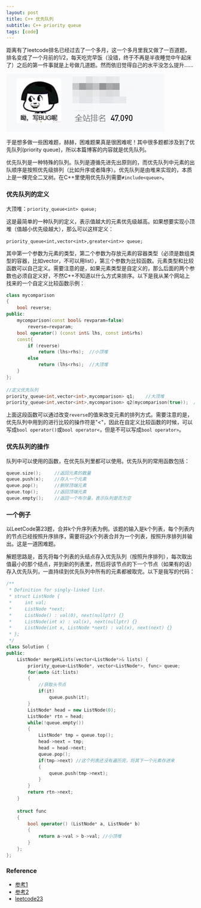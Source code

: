 ```yaml
---
layout: post
title: C++ 优先队列
subtitle: C++ priority queue
tags: [code]
---
```


距离有了leetcode排名已经过去了一个多月，这一个多月里我又做了一百道题，排名变成了一个月前的1/2，每天吃完早饭（没错，终于不再是半夜睡觉中午起床了）之后的第一件事就是上号做几道题。然而依旧觉得自己的水平没怎么提升……

![enter description here](../assets/2021-12-17/img2.png)

于是想多做一些困难题，赫赫，困难题果真是很困难呢！其中很多题都涉及到了优先队列(priority queue)，所以本篇博客的内容就是优先队列。

优先队列是一种特殊的队列。队列是遵循先进先出原则的，而优先队列中元素的出队顺序是按照优先级排列（比如升序或者降序）。优先队列是由堆来实现的，本质上是一棵完全二叉树。在C++里使用优先队列需要`#include<queue>`。

### 优先队列的定义
大顶堆：`priority_queue<int> queue;`

这是最简单的一种队列的定义，表示值越大的元素优先级越高。如果想要实现小顶堆（值越小优先级越大），那么可以这样定义：

`priority_queue<int,vector<int>,greater<int>> queue;`

其中第一个参数为元素的类型，第二个参数为存放元素的容器类型（必须是数组类型的容器，比如vector，不可以用list），第三个参数为比较函数。元素类型和比较函数可以自己定义。需要注意的是，如果元素类型是自定义的，那么后面的两个参数也必须自定义好，不然C++不知道以什么方式来排序。以下是我从某个网站上找来的一个自定义比较函数示例：

```c++
class mycomparison
{
	bool reverse;
public:
	mycomparison(const bool& revparam=false)
    	reverse=revparam;
	bool operator() (const int& lhs, const int&rhs)
	const{
    	if (reverse) 
			return (lhs>rhs);  //小顶堆
    	else 
			return (lhs<rhs);  //大顶堆
  	}
};

//定义优先队列
priority_queue<int,vector<int>,mycomparison> q1;    //大顶堆
priority_queue<int,vector<int>,mycomparison> q2(mycomparison(true));  //小顶堆
```

上面这段函数可以通过改变`reverse`的值来改变元素的排列方式。需要注意的是，优先队列中用到的进行比较的操作符是"<"，因此在自定义比较函数的时候，可以写成`bool operator()`或`bool operator<`，但是不可以写成`bool operator>`。


### 优先队列的操作
队列中可以使用的函数，在优先队列里都可以使用。优先队列的常用函数包括：

```c++
queue.size();     //返回元素的数量
queue.push(x);    //存入一个元素
queue.pop();      //删除顶端元素
queue.top();      //返回顶端元素
queue.empty();    //返回一个布尔量，表示队列是否为空
```

### 一个例子
以LeetCode第23题，合并k个升序列表为例。该题的输入是k个列表，每个列表内的节点已经按照升序排序，需要将这k个列表合并为一个列表，按照升序排列并输出。这是一道困难题。

解题思路是，首先将每个列表的头结点存入优先队列（按照升序排列），每次取出值最小的那个结点，并到新的列表里，然后将该节点的下一个节点（如果有的话）存入优先队列，一直持续到优先队列中所有的元素都被取完。以下是我写的代码：

```c++
/**
 * Definition for singly-linked list.
 * struct ListNode {
 *     int val;
 *     ListNode *next;
 *     ListNode() : val(0), next(nullptr) {}
 *     ListNode(int x) : val(x), next(nullptr) {}
 *     ListNode(int x, ListNode *next) : val(x), next(next) {}
 * };
 */
class Solution {
public:
    ListNode* mergeKLists(vector<ListNode*>& lists) {
        priority_queue<ListNode*, vector<ListNode*>, func> queue;
        for(auto &it:lists)
        {
            //获取头节点
            if(it)
                queue.push(it);
        }
        ListNode* head = new ListNode(0);
        ListNode* rtn = head;
        while(!queue.empty())
        {
            ListNode* tmp = queue.top();
            head->next = tmp;
            head = head->next;
            queue.pop();
            if(tmp->next) //这个列表还没有遍历完，将其下一个元素存进来
            {
                queue.push(tmp->next);
            }
        }
        return rtn->next;
    }

    struct func
    {
        bool operator() (ListNode* a, ListNode* b) 
        {
            return a->val > b->val; //小顶堆
        }
    };
};
```


### Reference
- [参考1](http://www.cplusplus.com/reference/queue/priority_queue/priority_queue/)
- [参考2](https://blog.csdn.net/weixin_36888577/article/details/79937886)
- [leetcode23](https://leetcode-cn.com/problems/merge-k-sorted-lists/)
